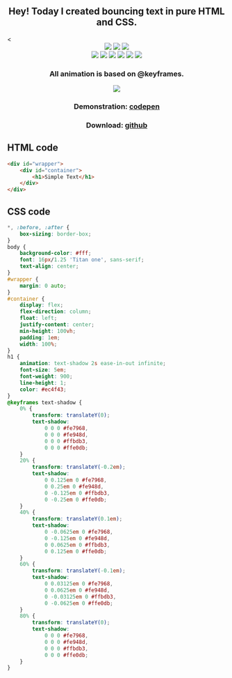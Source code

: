 <h2 align="center">Hey! Today I created bouncing text in pure HTML and CSS.</h2>
<<div align="center"> 
<img src="https://img.shields.io/github/downloads/medvedoc/jumping-text/total?style=for-the-badge">
<img src="https://img.shields.io/github/license/medvedoc/jumping-text?style=for-the-badge">
<img src="https://img.shields.io/github/commit-activity/m/mevedoc/jumping-text?style=for-the-badge">
</div>
<div align="center">
<img src="https://img.shields.io/github/languages/top/Medvedoc/jumping-text?style=for-the-badge">
<img src="https://img.shields.io/github/languages/code-size/Medvedoc/jumping-text?style=for-the-badge">
<img src="https://img.shields.io/github/languages/count/medvedoc/jumping-text?style=for-the-badge">
<img src="https://img.shields.io/tokei/lines/github/medvedoc/jumping-text?style=for-the-badge">
<img src="https://img.shields.io/github/contributors/medvedoc/jumping-text?style=for-the-badge">
<img src="https://img.shields.io/github/last-commit/medvedoc/jumping-text?style=for-the-badge">
</div>
<h3 align="center">All animation is based on @keyframes.</h3>
<div align="center"><a href="https://cdn.buymeacoffee.com/uploads/project_updates/2021/07/efdf87aad26d7363cb9c224f008696ce.gif"><img src="https://cdn.buymeacoffee.com/uploads/project_updates/2021/07/efdf87aad26d7363cb9c224f008696ce.gif" /></a></div>
<h3 align="center">Demonstration: <a href="https://codepen.io/Medvedoc/full/yLbpePv">codepen</a></h3>
<h3 align="center">Download: <a href="https://github.com/Medvedoc/jumping-text/archive/refs/heads/main.zip">github</a></h3>

<h2>HTML code</h2>

```html
<div id="wrapper">
    <div id="container">
        <h1>Simple Text</h1>
    </div>
</div>
```

<h2>CSS code</h2>

```css
*, :before, :after {
    box-sizing: border-box;
}
body {
    background-color: #fff;
    font: 16px/1.25 'Titan one', sans-serif;
    text-align: center;
}
#wrapper {
    margin: 0 auto;
}
#container {
    display: flex;
    flex-direction: column;
    float: left;
    justify-content: center;
    min-height: 100vh;
    padding: 1em;
    width: 100%;
}
h1 {
    animation: text-shadow 2s ease-in-out infinite;
    font-size: 5em;
    font-weight: 900;
    line-height: 1;
    color: #ec4f43;
}
@keyframes text-shadow {
    0% {
        transform: translateY(0);
        text-shadow:
            0 0 0 #fe7968,
            0 0 0 #fe948d,
            0 0 0 #ffbdb3,
            0 0 0 #ffe0db;
    }
    20% {
        transform: translateY(-0.2em);
        text-shadow:
            0 0.125em 0 #fe7968,
            0 0.25em 0 #fe948d,
            0 -0.125em 0 #ffbdb3,
            0 -0.25em 0 #ffe0db;
    }
    40% {
        transform: translateY(0.1em);
        text-shadow:
            0 -0.0625em 0 #fe7968,
            0 -0.125em 0 #fe948d,
            0 0.0625em 0 #ffbdb3,
            0 0.125em 0 #ffe0db;
    }
    60% {
        transform: translateY(-0.1em);
        text-shadow:
            0 0.03125em 0 #fe7968,
            0 0.0625em 0 #fe948d,
            0 -0.03125em 0 #ffbdb3,
            0 -0.0625em 0 #ffe0db;
    }
    80% {
        transform: translateY(0);
        text-shadow:
            0 0 0 #fe7968,
            0 0 0 #fe948d,
            0 0 0 #ffbdb3,
            0 0 0 #ffe0db;
    }
}
```
